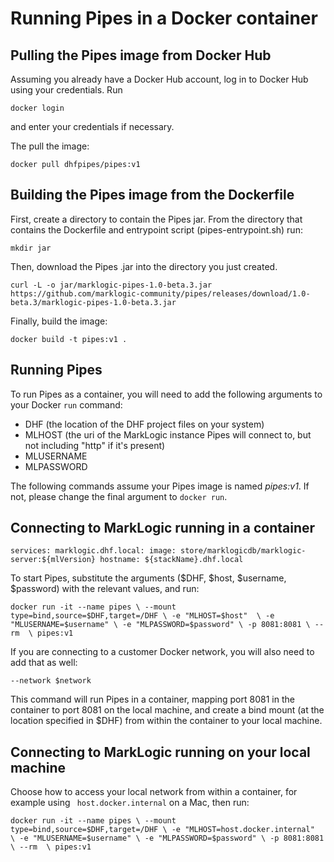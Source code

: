 # Running Pipes in a Docker container

## Pulling the Pipes image from Docker Hub

Assuming you already have a Docker Hub account, log in to Docker Hub using your credentials. Run

``docker login``

and enter your credentials if necessary.

The pull the image:

``docker pull dhfpipes/pipes:v1``

## Building the Pipes image from the Dockerfile

First, create a directory to contain the Pipes jar. From the directory that contains the Dockerfile and entrypoint script (pipes-entrypoint.sh) run:

``mkdir jar``

Then, download the Pipes .jar into the directory you just created.

``curl -L -o jar/marklogic-pipes-1.0-beta.3.jar https://github.com/marklogic-community/pipes/releases/download/1.0-beta.3/marklogic-pipes-1.0-beta.3.jar``

Finally, build the image:

``docker build -t pipes:v1 .``

## Running Pipes

To run Pipes as a container, you will need to add the following arguments to your Docker ``run`` command:

* DHF (the location of the DHF project files on your system)
* MLHOST (the uri of the MarkLogic instance Pipes will connect to, but not including "http" if it's present)
* MLUSERNAME
* MLPASSWORD

The following commands assume your Pipes image is named *pipes:v1*. If not, please change the final argument to ``docker run``.

## Connecting to MarkLogic running in a container

``services:
    marklogic.dhf.local:
      image: store/marklogicdb/marklogic-server:${mlVersion}
      hostname: ${stackName}.dhf.local``

To start Pipes, substitute the arguments (\$DHF, \$host, \$username, \$password) with the relevant values, and run:

``docker run -it --name pipes \
   --mount type=bind,source=$DHF,target=/DHF \
   -e "MLHOST=$host"  \
   -e "MLUSERNAME=$username" \
   -e "MLPASSWORD=$password" \
   -p 8081:8081 \
   --rm  \
   pipes:v1``

If you are connecting to a customer Docker network, you will also need to add that as well:

``--network $network``

This command will run Pipes in a container, mapping port 8081 in the container to port 8081 on the local machine, and create a bind mount (at the location specified in $DHF) from within the container to your local machine.

## Connecting to MarkLogic running on your local machine

Choose how to access your local network from within a container, for example using `` host.docker.internal`` on a Mac, then run: 

``docker run -it --name pipes \
   --mount type=bind,source=$DHF,target=/DHF \
   -e "MLHOST=host.docker.internal"  \
   -e "MLUSERNAME=$username" \
   -e "MLPASSWORD=$password" \
   -p 8081:8081 \
   --rm  \
   pipes:v1``